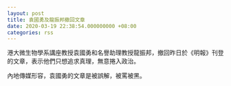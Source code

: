 ```yaml
---
layout: post
title: 袁國勇及龍振邦撤回文章
date: 2020-03-19 22:38:54.000000000 +08:00
categories: rss
---
```


港大微生物學系講座教授袁國勇和名譽助理教授龍振邦，撤回昨日於《明報》刊登的文章，表示他們只想追求真理，無意捲入政治。

內地傳媒形容，袁國勇的文章是被誤解，被罵被黑。
